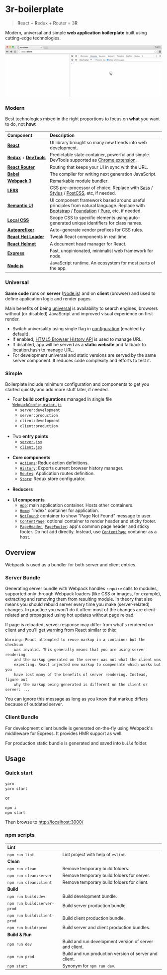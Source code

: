 # 3r-boilerplate

> **R**eact + **R**edux + **R**outer = 3**R**

Modern, universal and simple **web application boilerplate** built using cutting-edge technologies.

![](https://raw.githubusercontent.com/mezzario/3r-boilerplate/assets/3r.gif)

### Modern

Best technologies mixed in the right proportions to focus on **what** you want to do, not **how**:

Component | Description
:-------- | :----------
**[React](https://github.com/facebook/react)** | UI library brought so many new trends into web development.
**[Redux](https://github.com/reactjs/redux)**&nbsp;+&nbsp;**[DevTools](https://github.com/gaearon/redux-devtools)** | Predictable state container, powerful and simple. DevTools supported as [Chrome extension](https://github.com/zalmoxisus/redux-devtools-extension).
**[React&nbsp;Router](https://github.com/reactjs/react-router)** | Routing that keeps your UI in sync with the URL.
**[Babel](https://github.com/babel/babel)** | The compiler for writing next generation JavaScript.
**[Webpack 3](https://github.com/webpack/webpack)** | Remarkable module bundler.
**[LESS](https://github.com/less/less.js)** | CSS pre-processor of choice. Replace with [Sass](https://github.com/sass/sass) / [Stylus](https://github.com/stylus/stylus) / [PostCSS](https://github.com/postcss/postcss), etc, if needed.
**[Semantic UI](https://github.com/Semantic-Org/Semantic-UI)** | UI component framework based around useful principles from natural language. Replace with [Bootstrap](https://github.com/twbs/bootstrap) / [Foundation](https://github.com/zurb/foundation-sites) / [Pure](https://github.com/yahoo/pure/), etc, if needed.
**[Local CSS](https://github.com/webpack/css-loader#local-scope)** | Scope CSS to specific elements using auto-generated unique identifiers for class names.
**[Autoprefixer](https://github.com/postcss/autoprefixer)** | Auto-generate vendor prefixes for CSS rules.
**[React&nbsp;Hot&nbsp;Loader](https://github.com/gaearon/react-hot-loader)** | Tweak React components in real time.
**[React Helmet](https://github.com/nfl/react-helmet)** | A document head manager for React.
**[Express](https://github.com/expressjs/express)** | Fast, unopinionated, minimalist web framework for node.
**[Node.js](https://github.com/nodejs/node)** | JavaScript runtime. An ecosystem for most parts of the app.

### Universal

**Same code** runs on **server** ([Node.js](https://github.com/nodejs/node)) and on **client** (browser) and used to define application logic and render pages.

Main benefits of being [universal](https://medium.com/@mjackson/universal-javascript-4761051b7ae9) is availability to search engines, browsers without (or disabled) JavaScript and improved visual experience on first render.

* Switch universality using single flag in [configuration](https://github.com/mezzario/3r-boilerplate/blob/master/src/configs/AppConfig.js) (enabled by default).
* If enabled, [HTML5 Browser History API](https://developer.mozilla.org/en-US/docs/Web/API/History_API) is used to manage URL.
* If disabled, app will be served as a **static website** and fallback to [location.hash](http://www.w3schools.com/jsref/prop_loc_hash.asp) to manage URL.
* For development universal and static versions are served by the same server component. It reduces code complexity and efforts to test it.

### Simple

Boilerplate include minimum configuration and components to get you started quickly and add more stuff later, if needed.

* Four **build configurations** managed in single file [`WebpackConfigurator.js`](https://github.com/mezzario/3r-boilerplate/blob/master/src/configs/WebpackConfigurator.js)
    * `server:development`
    * `server:production`
    * `client:development`
    * `client:production`
<br/><br/>
* Two **entry points**
    * [`server.jsx`](https://github.com/mezzario/3r-boilerplate/blob/master/src/server.jsx)
    * [`client.jsx`](https://github.com/mezzario/3r-boilerplate/blob/master/src/client.jsx)
<br/><br/>
* **Core components**
    * [`Actions`](https://github.com/mezzario/3r-boilerplate/blob/master/src/core/Actions.js): Redux action definitions.
    * [`History`](https://github.com/mezzario/3r-boilerplate/blob/master/src/core/History.js): Exports current browser history manager.
    * [`Routes`](https://github.com/mezzario/3r-boilerplate/blob/master/src/core/Routes.jsx): Application routes definition.
    * [`Store`](https://github.com/mezzario/3r-boilerplate/blob/master/src/core/Store.js): Redux store configurator.
<br/><br/>
* **Reducers**
<br/><br/>
* **UI components**
    * [`App`](https://github.com/mezzario/3r-boilerplate/blob/master/src/components/App/App.jsx): main application container. Hosts other containers.
    * [`Home`](https://github.com/mezzario/3r-boilerplate/blob/master/src/components/Home/Home.jsx): "index" container for application.
    * [`NotFound`](https://github.com/mezzario/3r-boilerplate/blob/master/src/components/NotFound/NotFound.jsx): container to show "Page Not Found" message to user.
    * [`ContentPage`](https://github.com/mezzario/3r-boilerplate/blob/master/src/components/ContentPage/ContentPage.jsx): optional container to render header and sticky footer.
    * [`PageHeader`](https://github.com/mezzario/3r-boilerplate/blob/master/src/components/PageHeader/PageHeader.jsx), [`PageFooter`](https://github.com/mezzario/3r-boilerplate/blob/master/src/components/PageFooter/PageFooter.jsx): app's common page header and sticky footer. Do not add directly. Instead, use [`ContentPage`](https://github.com/mezzario/3r-boilerplate/blob/master/src/containers/ContentPage/ContentPage.jsx) container as a host.

## Overview

Webpack is used as a bundler for both server and client entries.

### Server Bundle

Generating server bundle with Webpack handles `require` calls to modules, supported only through Webpack loaders (like CSS or images, for example), extracting and removing them from resulting module. In theory that also means you should rebuild server every time you make (server-related) changes. In practice you won't do it often: most of the changes are client-related and propagated using hot updates without page reload.

If page is reloaded, server response may differ from what's rendered on client and you'll get warning from React similar to this:

```
Warning: React attempted to reuse markup in a container but the checksum
    was invalid. This generally means that you are using server rendering
    and the markup generated on the server was not what the client was
    expecting. React injected new markup to compensate which works but you
    have lost many of the benefits of server rendering. Instead, figure out
    why the markup being generated is different on the client or server: ...
```

You can ignore this message as long as you know that markup differs because of outdated server.

### Client Bundle

For development client bundle is generated on-the-fly using Webpack's middleware for Express. It provides HMR support as well.

For production static bundle is generated and saved into `build` folder.

## Usage

### Quick start

```
yarn
yarn start
````

or

```
npm i
npm start
````

Then browse to [http://localhost:3000/](http://localhost:3000/)

### npm scripts

**Lint** | &nbsp;
:---------- | :-----
`npm run lint` | Lint project with help of `eslint`.
**Clean** | &nbsp;
`npm run clean` | Remove temporary build folders.
`npm run clean:server` | Remove temporary build folders for server.
`npm run clean:client` | Remove temporary build folders for client.
**Build** | &nbsp;
`npm run build:dev` | Build development bundle.
`npm run build:server-prod` | Build server production bundle.
`npm run build:client-prod` | Build client production bundle.
`npm run build:prod` | Build server and client production bundles.
**Build & Run** | &nbsp;
`npm run dev` | Build and run development version of server and client.
`npm run prod` | Build and run production version of server and client.
`npm start` | Synonym for `npm run dev`.
